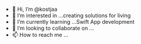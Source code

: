 - 👋 Hi, I’m @kostjaa
- 👀 I’m interested in ...creating solutions for living
- 🌱 I’m currently learning ...Swift App development
- 💞️ I’m looking to collaborate on ...
- 📫 How to reach me ...

<!---
kostjaa/kostjaa is a ✨ special ✨ repository because its `README.md` (this file) appears on your GitHub profile.
You can click the Preview link to take a look at your changes.
--->
